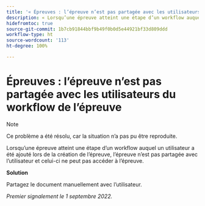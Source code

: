 ```yaml
---
title: '« Épreuves : l’épreuve n’est pas partagée avec les utilisateurs du workflow de l’épreuve »'
description: « Lorsqu’une épreuve atteint une étape d’un workflow auquel un utilisateur a été ajouté lors de la création de l’épreuve, l’épreuve n’est pas partagée avec l’utilisateur et celui-ci ne peut pas accéder à l’épreuve. »
hidefromtoc: true
source-git-commit: 1b7cb91844bbf9b49f0b0d5e44921bf33d809ddd
workflow-type: ht
source-wordcount: '113'
ht-degree: 100%

---
```



# Épreuves : l’épreuve n’est pas partagée avec les utilisateurs du workflow de l’épreuve

<!--This issue is on the WF and WFP TOCs-->
<!--Article live by request-->

>[!NOTE]
>
>Ce problème a été résolu, car la situation n’a pas pu être reproduite.

Lorsqu’une épreuve atteint une étape d’un workflow auquel un utilisateur a été ajouté lors de la création de l’épreuve, l’épreuve n’est pas partagée avec l’utilisateur et celui-ci ne peut pas accéder à l’épreuve.

**Solution**

Partagez le document manuellement avec l’utilisateur.

_Premier signalement le 1 septembre 2022._

